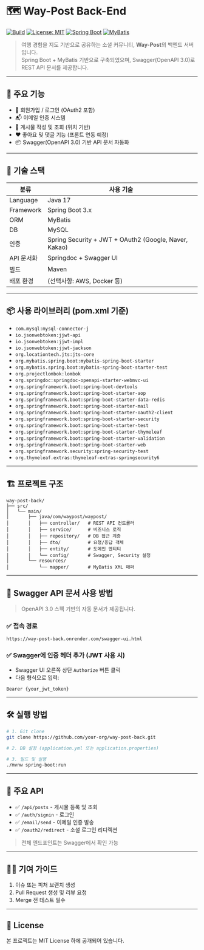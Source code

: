 # 🗺️ Way-Post Back-End

[![Build](https://img.shields.io/badge/build-passing-brightgreen.svg)](https://github.com/your-org/way-post-back)
[![License: MIT](https://img.shields.io/badge/license-MIT-blue.svg)](LICENSE)
[![Spring Boot](https://img.shields.io/badge/Spring%20Boot-3.0+-brightgreen)](https://spring.io/projects/spring-boot)
[![MyBatis](https://img.shields.io/badge/MyBatis-2.3+-orange)](https://mybatis.org/spring-boot-starter/mybatis-spring-boot-autoconfigure/)

> 여행 경험을 지도 기반으로 공유하는 소셜 커뮤니티, **Way-Post**의 백엔드 서버입니다.  
> Spring Boot + MyBatis 기반으로 구축되었으며, Swagger(OpenAPI 3.0)로 REST API 문서를 제공합니다.

---

## 🚀 주요 기능

- 🔐 회원가입 / 로그인 (OAuth2 포함)
- 📬 이메일 인증 시스템
- 📍 게시물 작성 및 조회 (위치 기반)
- ❤️ 좋아요 및 댓글 기능 (프론트 연동 예정)
- 📦 Swagger(OpenAPI 3.0) 기반 API 문서 자동화

---

## 🧰 기술 스택

| 분류 | 사용 기술 |
|------|-----------|
| Language | Java 17 |
| Framework | Spring Boot 3.x |
| ORM | MyBatis |
| DB | MySQL |
| 인증 | Spring Security + JWT + OAuth2 (Google, Naver, Kakao) |
| API 문서화 | Springdoc + Swagger UI |
| 빌드 | Maven |
| 배포 환경 | (선택사항: AWS, Docker 등) |

---

## 📦 사용 라이브러리 (pom.xml 기준)

- `com.mysql:mysql-connector-j`
- `io.jsonwebtoken:jjwt-api`
- `io.jsonwebtoken:jjwt-impl`
- `io.jsonwebtoken:jjwt-jackson`
- `org.locationtech.jts:jts-core`
- `org.mybatis.spring.boot:mybatis-spring-boot-starter`
- `org.mybatis.spring.boot:mybatis-spring-boot-starter-test`
- `org.projectlombok:lombok`
- `org.springdoc:springdoc-openapi-starter-webmvc-ui`
- `org.springframework.boot:spring-boot-devtools`
- `org.springframework.boot:spring-boot-starter-aop`
- `org.springframework.boot:spring-boot-starter-data-redis`
- `org.springframework.boot:spring-boot-starter-mail`
- `org.springframework.boot:spring-boot-starter-oauth2-client`
- `org.springframework.boot:spring-boot-starter-security`
- `org.springframework.boot:spring-boot-starter-test`
- `org.springframework.boot:spring-boot-starter-thymeleaf`
- `org.springframework.boot:spring-boot-starter-validation`
- `org.springframework.boot:spring-boot-starter-web`
- `org.springframework.security:spring-security-test`
- `org.thymeleaf.extras:thymeleaf-extras-springsecurity6`

---

## 🏗️ 프로젝트 구조

```
way-post-back/
├── src/
│   └── main/
│       ├── java/com/waypost/waypost/
│       │   ├── controller/   # REST API 컨트롤러
│       │   ├── service/      # 비즈니스 로직
│       │   ├── repository/   # DB 접근 계층
│       │   ├── dto/          # 요청/응답 객체
│       │   ├── entity/       # 도메인 엔티티
│       │   └── config/       # Swagger, Security 설정
│       └── resources/
│           └── mapper/       # MyBatis XML 매퍼
```

---

## 🧪 Swagger API 문서 사용 방법

> OpenAPI 3.0 스펙 기반의 자동 문서가 제공됩니다.

### ✅ 접속 경로
```
https://way-post-back.onrender.com/swagger-ui.html
```

### ✅ Swagger에 인증 헤더 추가 (JWT 사용 시)
- Swagger UI 오른쪽 상단 `Authorize` 버튼 클릭
- 다음 형식으로 입력:
```
Bearer {your_jwt_token}
```

---

## 🛠️ 실행 방법

```bash
# 1. Git clone
git clone https://github.com/your-org/way-post-back.git

# 2. DB 설정 (application.yml 또는 application.properties)

# 3. 빌드 및 실행
./mvnw spring-boot:run
```

---

## 📂 주요 API

- ✅ `/api/posts` - 게시물 등록 및 조회
- ✅ `/auth/signin` - 로그인
- ✅ `/email/send` - 이메일 인증 발송
- ✅ `/oauth2/redirect` - 소셜 로그인 리디렉션

> 전체 엔드포인트는 Swagger에서 확인 가능

---

## 🙋‍♂️ 기여 가이드

1. 이슈 또는 피처 브랜치 생성
2. Pull Request 생성 및 리뷰 요청
3. Merge 전 테스트 필수

---

## 📄 License

본 프로젝트는 MIT License 하에 공개되어 있습니다.
